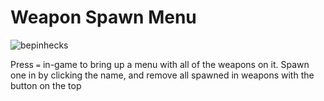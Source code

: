 # Weapon Spawn Menu
![bepinhecks](https://cdn.jsdelivr.net/npm/@intergrav/devins-badges@2/assets/cozy/built-with/bepinhecks_vector.svg)

Press `=` in-game to bring up a menu with all of the weapons on it. Spawn one in by clicking the name, and remove all spawned in weapons with the button on the top
